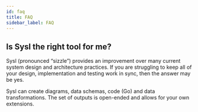 ```yaml
---
id: faq
title: FAQ
sidebar_label: FAQ
---
```


## Is Sysl the right tool for me?

Sysl (pronounced “sizzle”) provides an improvement over many current system design and architecture practices. If you are struggling to keep all of your design, implementation and testing work in sync, then the answer may be yes.

Sysl can create diagrams, data schemas, code (Go) and data transformations. The set of outputs is open-ended and allows for your own extensions.
